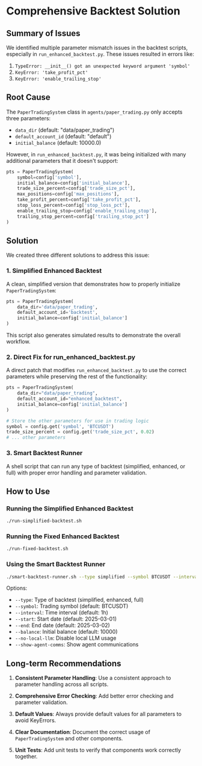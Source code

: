 # Comprehensive Backtest Solution

## Summary of Issues

We identified multiple parameter mismatch issues in the backtest scripts, especially in `run_enhanced_backtest.py`. These issues resulted in errors like:

1. `TypeError: __init__() got an unexpected keyword argument 'symbol'`
2. `KeyError: 'take_profit_pct'`
3. `KeyError: 'enable_trailing_stop'`

## Root Cause

The `PaperTradingSystem` class in `agents/paper_trading.py` only accepts three parameters:
- `data_dir` (default: "data/paper_trading")
- `default_account_id` (default: "default")
- `initial_balance` (default: 10000.0)

However, in `run_enhanced_backtest.py`, it was being initialized with many additional parameters that it doesn't support:
```python
pts = PaperTradingSystem(
    symbol=config['symbol'],
    initial_balance=config['initial_balance'],
    trade_size_percent=config['trade_size_pct'],
    max_positions=config['max_positions'],
    take_profit_percent=config['take_profit_pct'],
    stop_loss_percent=config['stop_loss_pct'],
    enable_trailing_stop=config['enable_trailing_stop'],
    trailing_stop_percent=config['trailing_stop_pct']
)
```

## Solution

We created three different solutions to address this issue:

### 1. Simplified Enhanced Backtest

A clean, simplified version that demonstrates how to properly initialize `PaperTradingSystem`:

```python
pts = PaperTradingSystem(
    data_dir='data/paper_trading',
    default_account_id='backtest',
    initial_balance=config['initial_balance']
)
```

This script also generates simulated results to demonstrate the overall workflow.

### 2. Direct Fix for run_enhanced_backtest.py

A direct patch that modifies `run_enhanced_backtest.py` to use the correct parameters while preserving the rest of the functionality:

```python
pts = PaperTradingSystem(
    data_dir="data/paper_trading",
    default_account_id="enhanced_backtest",
    initial_balance=config['initial_balance']
)

# Store the other parameters for use in trading logic
symbol = config.get('symbol', 'BTCUSDT')
trade_size_percent = config.get('trade_size_pct', 0.02)
# ... other parameters
```

### 3. Smart Backtest Runner

A shell script that can run any type of backtest (simplified, enhanced, or full) with proper error handling and parameter validation.

## How to Use

### Running the Simplified Enhanced Backtest

```bash
./run-simplified-backtest.sh
```

### Running the Fixed Enhanced Backtest

```bash
./run-fixed-backtest.sh
```

### Using the Smart Backtest Runner

```bash
./smart-backtest-runner.sh --type simplified --symbol BTCUSDT --interval 1h --start 2025-03-01 --end 2025-03-02 --balance 10000 --show-agent-comms
```

Options:
- `--type`: Type of backtest (simplified, enhanced, full)
- `--symbol`: Trading symbol (default: BTCUSDT)
- `--interval`: Time interval (default: 1h)
- `--start`: Start date (default: 2025-03-01)
- `--end`: End date (default: 2025-03-02)
- `--balance`: Initial balance (default: 10000)
- `--no-local-llm`: Disable local LLM usage
- `--show-agent-comms`: Show agent communications

## Long-term Recommendations

1. **Consistent Parameter Handling**: Use a consistent approach to parameter handling across all scripts.

2. **Comprehensive Error Checking**: Add better error checking and parameter validation.

3. **Default Values**: Always provide default values for all parameters to avoid KeyErrors.

4. **Clear Documentation**: Document the correct usage of `PaperTradingSystem` and other components.

5. **Unit Tests**: Add unit tests to verify that components work correctly together.
